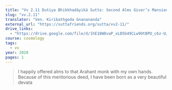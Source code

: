 ```yaml
---
title: "Vv 2.11 Dutiya Bhikkhadāyikā Sutta: Second Alms Giver’s Mansion"
slug: "vv.2.11"
translator: "Ven. Kiribathgoda Gnanananda"
external_url: "https://suttafriends.org/sutta/vv2-11/"
drive_links:
  - "https://drive.google.com/file/d/1hE18W8vaP_xLD5G49CLw9OtBPU_c6z-U/view?usp=drivesdk"
course: cosmology
tags:
  - vv
year: 2020
pages: 1
---
```


> I happily offered alms to that Arahant monk with my own hands. Because of this meritorious deed, I have been born as a very beautiful devata

<!---->
